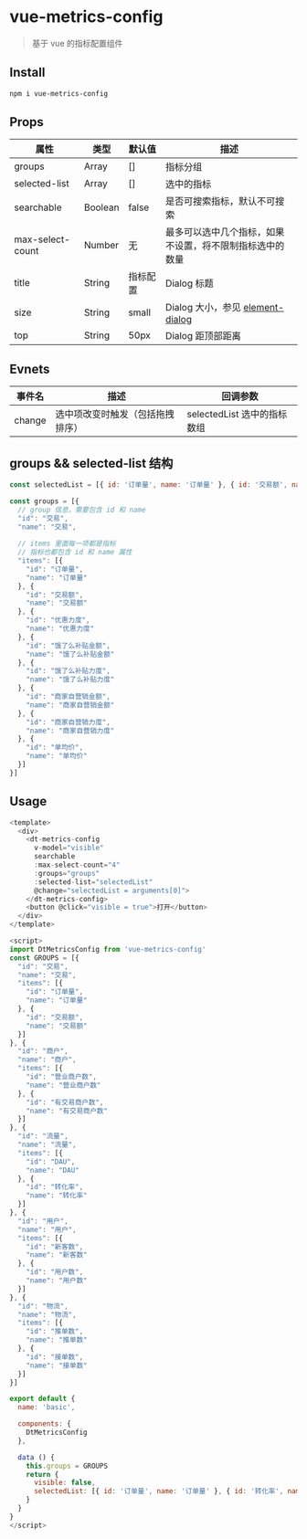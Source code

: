 # vue-metrics-config

> 基于 vue 的指标配置组件

## Install

``` bash
npm i vue-metrics-config
```

## Props

属性 | 类型 | 默认值 | 描述
---- | ---- | ---- | ----
groups | Array | [] | 指标分组
selected-list | Array | [] | 选中的指标
searchable | Boolean | false | 是否可搜索指标，默认不可搜索
max-select-count | Number | 无 | 最多可以选中几个指标，如果不设置，将不限制指标选中的数量
title | String | 指标配置 | Dialog 标题
size | String | small | Dialog 大小，参见 [element-dialog](http://element.eleme.io/#/zh-CN/component/dialog#attributes)
top | String | 50px | Dialog 距顶部距离

## Evnets
事件名 | 描述 | 回调参数
---- | ---- | ----
change | 选中项改变时触发（包括拖拽排序）| selectedList 选中的指标数组

## groups && selected-list 结构
```javascript
const selectedList = [{ id: '订单量', name: '订单量' }, { id: '交易额', name: '交易额' }, { id: '营业商户数', name: '营业商户数' }]

const groups = [{
  // group 信息，需要包含 id 和 name
  "id": "交易",
  "name": "交易",
  
  // items 里面每一项都是指标
  // 指标也都包含 id 和 name 属性
  "items": [{
    "id": "订单量",
    "name": "订单量"
  }, {
    "id": "交易额",
    "name": "交易额"
  }, {
    "id": "优惠力度",
    "name": "优惠力度"
  }, {
    "id": "饿了么补贴金额",
    "name": "饿了么补贴金额"
  }, {
    "id": "饿了么补贴力度",
    "name": "饿了么补贴力度"
  }, {
    "id": "商家自营销金额",
    "name": "商家自营销金额"
  }, {
    "id": "商家自营销力度",
    "name": "商家自营销力度"
  }, {
    "id": "单均价",
    "name": "单均价"
  }]
}]
```

## Usage

```javascript
<template>
  <div>
    <dt-metrics-config
      v-model="visible"
      searchable
      :max-select-count="4"
      :groups="groups"
      :selected-list="selectedList"
      @change="selectedList = arguments[0]">
    </dt-metrics-config>
    <button @click="visible = true">打开</button>
  </div>
</template>

<script>
import DtMetricsConfig from 'vue-metrics-config'
const GROUPS = [{
  "id": "交易",
  "name": "交易",
  "items": [{
    "id": "订单量",
    "name": "订单量"
  }, {
    "id": "交易额",
    "name": "交易额"
  }]
}, {
  "id": "商户",
  "name": "商户",
  "items": [{
    "id": "营业商户数",
    "name": "营业商户数"
  }, {
    "id": "有交易商户数",
    "name": "有交易商户数"
  }]
}, {
  "id": "流量",
  "name": "流量",
  "items": [{
    "id": "DAU",
    "name": "DAU"
  }, {
    "id": "转化率",
    "name": "转化率"
  }]
}, {
  "id": "用户",
  "name": "用户",
  "items": [{
    "id": "新客数",
    "name": "新客数"
  }, {
    "id": "用户数",
    "name": "用户数"
  }]
}, {
  "id": "物流",
  "name": "物流",
  "items": [{
    "id": "推单数",
    "name": "推单数"
  }, {
    "id": "接单数",
    "name": "接单数"
  }]
}]

export default {
  name: 'basic',

  components: {
    DtMetricsConfig
  },

  data () {
    this.groups = GROUPS
    return {
      visible: false,
      selectedList: [{ id: '订单量', name: '订单量' }, { id: '转化率', name: '转化率' }, { id: '推单数', name: '推单数' }]
    }
  }
}
</script>
```